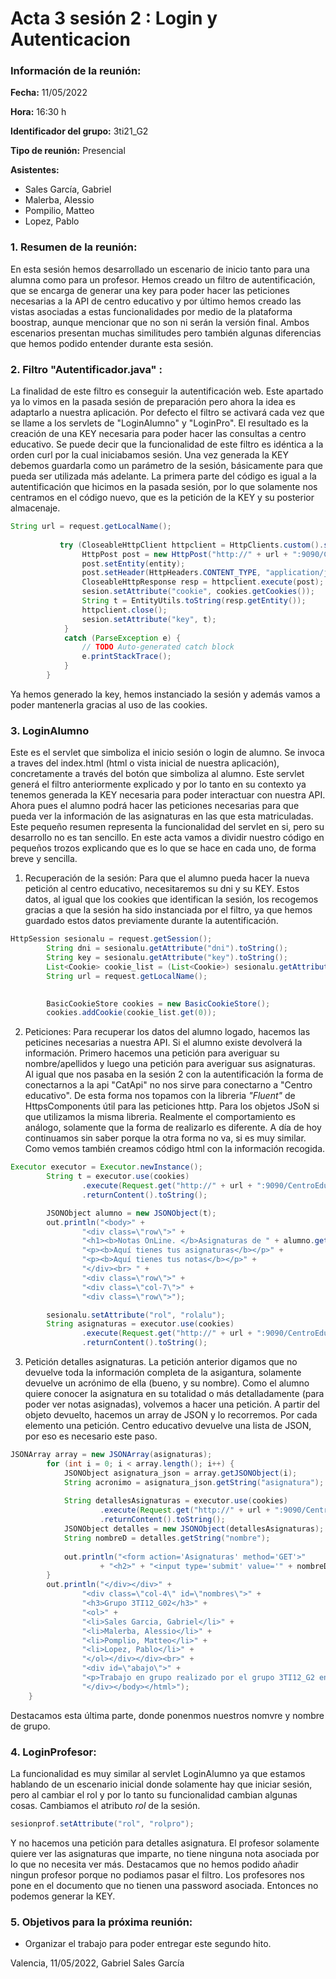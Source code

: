 # Acta 3 sesión 2 : Login y Autenticacion
### Información de la reunión:
**Fecha:**  11/05/2022

**Hora:**  16:30 h

**Identificador del grupo:** 3ti21_G2

**Tipo de reunión:** Presencial

**Asistentes:**
- Sales García, Gabriel
- Malerba, Alessio
- Pompilio, Matteo
- Lopez, Pablo


### 1. Resumen de la reunión:
En esta sesión hemos desarrollado un escenario de inicio tanto para una alumna como para un profesor. Hemos creado un filtro de autentificación, que se encarga de generar una key para poder hacer las peticiones necesarias a la API de centro educativo y por último hemos creado las vistas asociadas a estas funcionalidades por medio de la plataforma boostrap, aunque mencionar que no son ni serán la versión final.
Ambos escenarios presentan muchas similitudes pero también algunas diferencias que hemos podido entender durante esta sesión. 

### 2. Filtro "Autentificador.java" :
La finalidad de este filtro es conseguir la autentificación web. Este apartado ya lo vimos en la pasada sesión de preparación pero ahora la idea es adaptarlo a nuestra aplicación. 
Por defecto el filtro se activará cada vez que se llame a los servlets de "LoginAlumno" y "LoginPro". El resultado es la creación de una KEY necesaria para poder hacer las consultas a centro educativo. Se puede decir que la funcionalidad de este filtro es idéntica a la orden curl por la cual iniciabamos sesión. Una vez generada la KEY debemos guardarla como un parámetro de la sesión, básicamente para que pueda ser utilizada más adelante.
La primera parte del código es igual a la autentificación que hicimos en la pasada sesión, por lo que solamente nos centramos en el código nuevo, que es la petición de la KEY y su posterior almacenaje.

```java
String url = request.getLocalName();
            
           try (CloseableHttpClient httpclient = HttpClients.custom().setDefaultCookieStore(cookies).build()) {
                HttpPost post = new HttpPost("http://" + url + ":9090/CentroEducativo/login");
                post.setEntity(entity);
                post.setHeader(HttpHeaders.CONTENT_TYPE, "application/json");
                CloseableHttpResponse resp = httpclient.execute(post);
                sesion.setAttribute("cookie", cookies.getCookies());
                String t = EntityUtils.toString(resp.getEntity());                              
                httpclient.close();
                sesion.setAttribute("key", t);
            }           
            catch (ParseException e) {
                // TODO Auto-generated catch block
                e.printStackTrace();
            }
        } 
```
Ya hemos generado la key, hemos instanciado la sesión y además vamos a poder mantenerla gracias al uso de las cookies.
        
### 3. LoginAlumno
Este es el servlet que simboliza el inicio sesión o login de alumno. Se invoca a traves del index.html (html o vista inicial de nuestra aplicación), concretamente a través del botón que simboliza al alumno. Este servlet generá el filtro anteriormente explicado y por lo tanto en su contexto ya tenemos generada la KEY necesaria para poder interactuar con nuestra API.
Ahora pues el alumno podrá hacer las peticiones necesarias para que pueda ver la información de las asignaturas en las que esta matriculadas. 
Este pequeño resumen representa la funcionalidad del servlet en si, pero su desarrollo no es tan sencillo. En este acta vamos a dividir nuestro código en pequeños trozos explicando que es lo que se hace en cada uno, de forma breve y sencilla.

1.  Recuperación de la sesión:   Para que el alumno pueda hacer la nueva petición al centro educativo, necesitaremos su dni y su KEY. Estos datos, al igual que los cookies que identifican la sesión, los recogemos gracias a que la sesión ha sido instanciada por el filtro, ya que hemos guardado estos datos previamente durante la autentificación.

```java
HttpSession sesionalu = request.getSession();
        String dni = sesionalu.getAttribute("dni").toString();
        String key = sesionalu.getAttribute("key").toString();
        List<Cookie> cookie_list = (List<Cookie>) sesionalu.getAttribute("cookies");
        String url = request.getLocalName();

        
        BasicCookieStore cookies = new BasicCookieStore();
        cookies.addCookie(cookie_list.get(0));
```
2.  Peticiones: 
    Para recuperar los datos del alumno logado, hacemos las peticines necesarias a nuestra API. Si el alumno existe devolverá la información. Primero hacemos una petición para averiguar su nombre/apellidos y luego una petición para averiguar sus asignaturas.
    Al igual que nos pasaba en la sesión 2 con la autentificación la forma de conectarnos a la api "CatApi" no nos sirve para conectarno a "Centro educativo".
    De esta forma nos topamos con la libreria *"Fluent"* de HttpsComponents útil para las peticiones http. Para los objetos JSoN si que utilizamos la misma libreria. Realmente el comportamiento es análogo, solamente que la forma de realizarlo es diferente. A día de hoy continuamos sin saber porque la otra forma no va, si es muy similar. Como vemos también creamos código html con la información recogida.

```java
Executor executor = Executor.newInstance();
        String t = executor.use(cookies)
                .execute(Request.get("http://" + url + ":9090/CentroEducativo/alumnos/" + dni + "?key=" + key))
                .returnContent().toString();

        JSONObject alumno = new JSONObject(t);
        out.println("<body>" + 
                "<div class=\"row\">" + 
                "<h1><b>Notas OnLine. </b>Asignaturas de " + alumno.get("nombre").toString() + " " + alumno.get("apellidos").toString() + "</h1>" + 
                "<p><b>Aquí tienes tus asignaturas</b></p>" + 
                "<p><b>Aquí tienes tus notas</b></p>" + 
                "</div><br> " + 
                "<div class=\"row\">" + 
                "<div class=\"col-7\">" + 
                "<div class=\"row\">");

        sesionalu.setAttribute("rol", "rolalu");
        String asignaturas = executor.use(cookies)
                .execute(Request.get("http://" + url + ":9090/CentroEducativo/alumnos/" + dni + "/asignaturas/?key=" + key))
                .returnContent().toString();
```
3. Petición detalles asignaturas.
La petición anterior digamos que no devuelve toda la información completa de la asigantura, solamente devuelve un acrónimo de ella (bueno, y su nombre). Como el alumno quiere conocer la asignatura en su totalidad o más detalladamente (para poder ver notas asignadas), volvemos a hacer una petición.
A partir del objeto devuelto, hacemos un array de JSON y lo recorremos. Por cada elemento una petición. Centro educativo devuelve una lista de JSON, por eso es necesario este paso.


```java
JSONArray array = new JSONArray(asignaturas);
        for (int i = 0; i < array.length(); i++) {
            JSONObject asignatura_json = array.getJSONObject(i);
            String acronimo = asignatura_json.getString("asignatura");
            
            String detallesAsignaturas = executor.use(cookies)
                    .execute(Request.get("http://" + url + ":9090/CentroEducativo/asignaturas/" + acronimo + "/?key=" + key))
                    .returnContent().toString();
            JSONObject detalles = new JSONObject(detallesAsignaturas);
            String nombreD = detalles.getString("nombre");
            
            out.println("<form action='Asignaturas' method='GET'>"
                    + "<h2>" + "<input type='submit' value='" + nombreD + "' name='" + acronimo + "'></form>" + "</h2>");
        }
        out.println("</div></div>" + 
                "<div class=\"col-4\" id=\"nombres\">" + 
                "<h3>Grupo 3TI12_G02</h3>" + 
                "<ol>" + 
                "<li>Sales Garcia, Gabriel</li>" + 
                "<li>Malerba, Alessio</li>" + 
                "<li>Pomplio, Matteo</li>" + 
                "<li>Lopez, Pablo</li>" + 
                "</ol></div></div><br>" +
                "<div id=\"abajo\">" + 
                "<p>Trabajo en grupo realizado por el grupo 3TI12_G2 en el curso DEW 2021/2022</p>" + 
                "</div></body></html>");
    }
```	
Destacamos esta última parte, donde ponenmos nuestros nomvre y nombre de grupo.

### 4. LoginProfesor:
La funcionalidad es muy similar al servlet LoginAlumno ya que estamos hablando de un escenario inicial donde solamente hay que iniciar sesión, pero al cambiar el rol y por lo tanto su funcionalidad cambian algunas cosas.
Cambiamos el atributo *rol* de la sesión.
```java
sesionprof.setAttribute("rol", "rolpro");
```
Y no hacemos una petición para detalles asignatura. El profesor solamente quiere ver las asignaturas que imparte, no tiene ninguna nota asociada por lo que no necesita ver más.
Destacamos que no hemos podido añadir ningun profesor porque no podiamos pasar el filtro. Los profesores nos pone en el documento que no tienen una password asociada. Entonces no podemos generar la KEY.
### 5. Objetivos para la próxima reunión:
- Organizar el trabajo para poder entregar este segundo hito.


Valencia, 11/05/2022, Gabriel Sales García